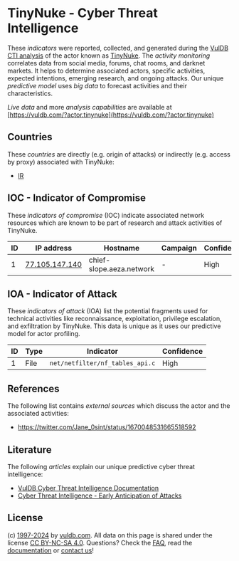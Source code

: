 # TinyNuke - Cyber Threat Intelligence

These _indicators_ were reported, collected, and generated during the [VulDB CTI analysis](https://vuldb.com/?kb.cti) of the actor known as [TinyNuke](https://vuldb.com/?actor.tinynuke). The _activity monitoring_ correlates data from social media, forums, chat rooms, and darknet markets. It helps to determine associated actors, specific activities, expected intentions, emerging research, and ongoing attacks. Our unique _predictive model_ uses _big data_ to forecast activities and their characteristics.

_Live data_ and more _analysis capabilities_ are available at [https://vuldb.com/?actor.tinynuke](https://vuldb.com/?actor.tinynuke)

## Countries

These _countries_ are directly (e.g. origin of attacks) or indirectly (e.g. access by proxy) associated with TinyNuke:

* [IR](https://vuldb.com/?country.ir)

## IOC - Indicator of Compromise

These _indicators of compromise_ (IOC) indicate associated network resources which are known to be part of research and attack activities of TinyNuke.

ID | IP address | Hostname | Campaign | Confidence
-- | ---------- | -------- | -------- | ----------
1 | [77.105.147.140](https://vuldb.com/?ip.77.105.147.140) | chief-slope.aeza.network | - | High

## IOA - Indicator of Attack

These _indicators of attack_ (IOA) list the potential fragments used for technical activities like reconnaissance, exploitation, privilege escalation, and exfiltration by TinyNuke. This data is unique as it uses our predictive model for actor profiling.

ID | Type | Indicator | Confidence
-- | ---- | --------- | ----------
1 | File | `net/netfilter/nf_tables_api.c` | High

## References

The following list contains _external sources_ which discuss the actor and the associated activities:

* https://twitter.com/Jane_0sint/status/1670048531665518592

## Literature

The following _articles_ explain our unique predictive cyber threat intelligence:

* [VulDB Cyber Threat Intelligence Documentation](https://vuldb.com/?kb.cti)
* [Cyber Threat Intelligence - Early Anticipation of Attacks](https://www.scip.ch/en/?labs.20201022)

## License

(c) [1997-2024](https://vuldb.com/?kb.changelog) by [vuldb.com](https://vuldb.com/?kb.about). All data on this page is shared under the license [CC BY-NC-SA 4.0](https://creativecommons.org/licenses/by-nc-sa/4.0/). Questions? Check the [FAQ](https://vuldb.com/?kb.faq), read the [documentation](https://vuldb.com/?kb) or [contact us](https://vuldb.com/?contact)!
